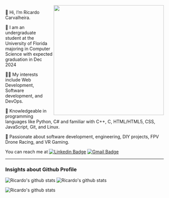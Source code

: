 

<img src="https://raw.githubusercontent.com/MicaelliMedeiros/micaellimedeiros/master/image/computer-illustration.png" min-width="380px" max-width="400px" width="350px" align="right">

👋 Hi, I’m Ricardo Carvalheira.


🔭 I am an undergraduate student at the University of Florida majoring in Computer Science with expected graduation in Dec 2024

👨‍💻 My interests include Web Development, Software development, and DevOps.

🐍 Knowledgeable in programming languages like Python, C# and familiar with C++, C, HTML/HTML5, CSS, JavaScript, Git, and Linux. 

💞️ Passionate about software development, engineering, DIY projects, FPV Drone Racing, and VR Gaming.

You can reach me at [![Linkedin Badge](https://img.shields.io/badge/-Ricardo%20Carvalheira-blue?style=flat-square&logo=Linkedin&logoColor=white&link=https://www.linkedin.com/in/ricardo-carvalheira/)](https://www.linkedin.com/in/ricardo-carvalheira/)
[![Gmail Badge](https://img.shields.io/badge/-ricardofecarva@gmail.com-c14438?style=flat-square&logo=Gmail&logoColor=white&link=mailto:ricardofecarva@gmail.com)](mailto:ricardofecarva@gmail.com)

---   
   
### Insights about Github Profile

![Ricardo's github stats](https://github-readme-stats.vercel.app/api?username=ricardocarva&show_icons=true&theme=midnight-purple&rank_icon=github)       ![Ricardo's github stats](https://github-readme-stats.vercel.app/api/top-langs/?username=ricardocarva&theme=midnight-purple&layout=compact&langs_count=10)

<!-- ### Views -->

![Ricardo's github stats](https://profile-counter.glitch.me/ricardocarva/count.svg)
<!---
ricardocarva/ricardocarva is a ✨ special ✨ repository because its `README.md` (this file) appears on your GitHub profile.
You can click the Preview link to take a look at your changes.
--->
